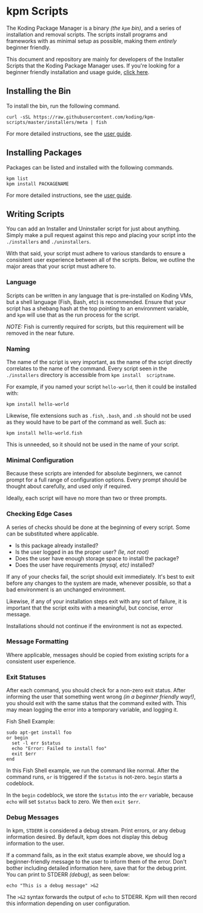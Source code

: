 
# kpm Scripts

The Koding Package Manager is a binary *(the `kpm` bin)*, and a 
series of installation and removal scripts. The scripts install programs 
and frameworks with as minimal setup as possible, making them *entirely* 
beginner friendly.

This document and repository are mainly for developers of the Installer 
Scripts that the Koding Package Manager uses. If you're looking for a 
beginner friendly installation and usage guide, [click here][user guide].

## Installing the Bin

To install the bin, run the following command.

```text
curl -sSL https://raw.githubusercontent.com/koding/kpm-scripts/master/installers/meta | fish
```

For more detailed instructions, see the [user guide][user guide].

## Installing Packages

Packages can be listed and installed with the following commands.

```text
kpm list
kpm install PACKAGENAME
```

For more detailed instructions, see the [user guide][user guide].

## Writing Scripts

You can add an Installer and Uninstaller script for just about anything.  
Simply make a pull request against this repo and placing your script into 
the `./installers` and `./uninstallers`.

With that said, your script must adhere to various standards to ensure a 
consistent user experience between all of the scripts. Below, we outline 
the major areas that your script must adhere to.

### Language

Scripts can be written in any language that is pre-installed on Koding 
VMs, but a shell language (Fish, Bash, etc) is recommended.  Ensure that
your script has a shebang hash at the top pointing to an environment 
variable, and `kpm` will use that as the run process for the 
script.

*NOTE:* Fish is currently required for scripts, but this requirement will 
be removed in the near future.

### Naming

The name of the script is very important, as the name of the script 
directly correlates to the name of the command. Every script seen in the 
`./installers` directory is accessible from `kpm install 
scriptname`.

For example, if you named your script `hello-world`, then it could be 
installed with:

```text
kpm install hello-world
```

Likewise, file extensions such as `.fish`, `.bash`, and `.sh` should not 
be used as they would have to be part of the command as well. Such as:

```text
kpm install hello-world.fish
```

This is unneeded, so it should not be used in the name of your script.

### Minimal Configuration

Because these scripts are intended for absolute beginners, we cannot 
prompt for a full range of configuration options. Every prompt should be 
thought about carefully, and used only if required.

Ideally, each script will have no more than two or three prompts.

### Checking Edge Cases

A series of checks should be done at the beginning of every script. Some 
can be substituted where applicable.

- Is this package already installed?
- Is the user logged in as the proper user? *(Ie, not root)*
- Does the user have enough storage space to install the package?
- Does the user have requirements *(mysql, etc)* installed?

If any of your checks fail, the script should exit immediately. It's best 
to exit before any changes to the system are made, whenever possible, so 
that a bad environment is an unchanged environment.

Likewise, if any of your installation steps exit with any sort of 
failure, it is important that the script exits with a meaningful, but 
concise, error message.

Installations should not continue if the environment is not as expected.

### Message Formatting

Where applicable, messages should be copied from existing scripts for a 
consistent user experience.

### Exit Statuses

After each command, you should check for a non-zero exit status. After 
informing the user that something went wrong *(in a beginner friendly 
way!)*, you should exit with the same status that the command exited 
with. This may mean logging the error into a temporary variable, and 
logging it.

Fish Shell Example:

```fish
sudo apt-get install foo
or begin
  set -l err $status
  echo "Error: Failed to install foo"
  exit $err
end
```

In this Fish Shell example, we run the command like normal. After the 
command runs, `or` is triggered if the `$status` is not-zero. `begin` 
starts a codeblock.

In the `begin` codeblock, we store the `$status` into the `err` variable, 
because `echo` will set `$status` back to zero. We then `exit $err`.

### Debug Messages

In kpm, `STDERR` is considered a debug stream. Print errors, or any debug 
information desired. By default, kpm does not display this debug 
information to the user.

If a command fails, as in the exit status example above, we should log a 
beginner-friendly message to the user to inform them of the error. Don't 
bother including detailed information here, save that for the debug 
print. You can print to STDERR *(debug)*, as seen below:

```fish
echo "This is a debug message" >&2
```

The `>&2` syntax forwards the output of `echo` to STDERR. Kpm will then 
record this information depending on user configuration.



[user guide]: http://learn.koding.com/guides/getting-started-kpm
